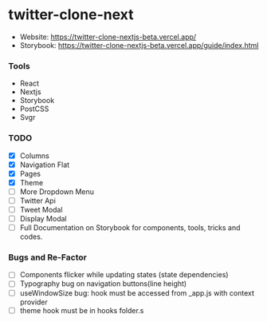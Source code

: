 # twitter-clone-next

- Website: https://twitter-clone-nextjs-beta.vercel.app/
- Storybook: https://twitter-clone-nextjs-beta.vercel.app/guide/index.html

### Tools

- React
- Nextjs
- Storybook
- PostCSS
- Svgr

### TODO

- [x] Columns
- [x] Navigation Flat
- [x] Pages
- [x] Theme
- [ ] More Dropdown Menu
- [ ] Twitter Api
- [ ] Tweet Modal
- [ ] Display Modal
- [ ] Full Documentation on Storybook for components, tools, tricks and codes.

### Bugs and Re-Factor

- [ ] Components flicker while updating states (state dependencies)
- [ ] Typography bug on navigation buttons(line height)
- [ ] useWindowSize bug: hook must be accessed from _app.js with context provider
- [ ] theme hook must be in hooks folder.s
